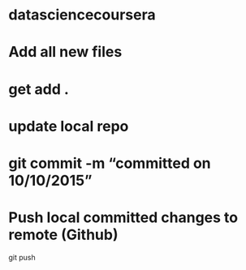 # datasciencecoursera

# Add all new files
# get add .

# update local repo
# git commit -m “committed on 10/10/2015”

# Push local committed changes to remote (Github)
git push
